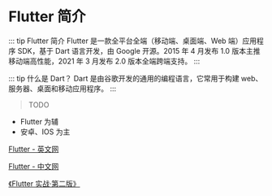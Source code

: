 # Flutter 简介

::: tip Flutter 简介
Flutter 是一款全平台全端（移动端、桌面端、Web 端）应用程序 SDK，基于 Dart 语言开发，由 Google 开源。2015 年 4 月发布 1.0 版本主推移动端高性能，2021 年 3 月发布 2.0 版本全端跨端支持。
:::

::: tip 什么是 Dart？
Dart 是由谷歌开发的通用的编程语言，它常用于构建 web、服务器、桌面和移动应用程序。
:::

> TODO

- Flutter 为辅
- 安卓、IOS 为主

[Flutter - 英文网](https://flutter.dev/)

[Flutter - 中文网](https://flutter.cn/)

[《Flutter 实战·第二版》](https://book.flutterchina.club/)
